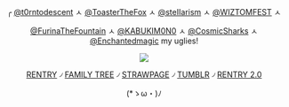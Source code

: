 <div align="center">

╭  [@t0rntodescent](https://github.com/t0rntodescent) ㅅ [@ToasterTheFox](https://github.com/ToasterTheFox) ㅅ [@steIIarism](https://github.com/steIIarism) ㅅ [@WIZTOMFEST](https://github.com/WIZTOMFEST) ㅅ 

[@FurinaTheFountain](https://github.com/FurinaTheFountain) ㅅ [@KABUKIM0N0](https://github.com/KABUKIM0N0) ㅅ [@CosmicSharks](https://github.com/CosmicSharks) ㅅ [@Enchantedmagic](https://github.com/Enchantedmagic) my uglies!



  ![](https://64.media.tumblr.com/b9a14ce277bc7dbfb76f0ab673d0fb64/fd1ebdf832787231-01/s2048x3072/633011e2282f9d1d3ae607fce22faa9823ec2c54.gifv)

[RENTRY](https://rentry.co/GRIMCASPER-) ৴ [FAMILY TREE](https://rentry.co/HoHfamilytree) ৴ [STRAWPAGE](https://argentilover.straw.page) ৴ [TUMBLR](https://www.tumblr.com/ffurinya) ৴ [RENTRY 2.0](https://rentry.co/DEVIOUS-COOKIES)


 (*ゝω・)ﾉ
